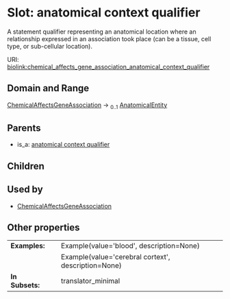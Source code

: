 
# Slot: anatomical context qualifier


A statement qualifier representing an anatomical location where an relationship expressed in an association took place (can be a tissue, cell type, or sub-cellular location).

URI: [biolink:chemical_affects_gene_association_anatomical_context_qualifier](https://w3id.org/biolink/vocab/chemical_affects_gene_association_anatomical_context_qualifier)


## Domain and Range

[ChemicalAffectsGeneAssociation](ChemicalAffectsGeneAssociation.md) &#8594;  <sub>0..1</sub> [AnatomicalEntity](AnatomicalEntity.md)

## Parents

 *  is_a: [anatomical context qualifier](anatomical_context_qualifier.md)

## Children


## Used by

 * [ChemicalAffectsGeneAssociation](ChemicalAffectsGeneAssociation.md)

## Other properties

|  |  |  |
| --- | --- | --- |
| **Examples:** | | Example(value='blood', description=None) |
|  | | Example(value='cerebral cortext', description=None) |
| **In Subsets:** | | translator_minimal |

